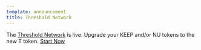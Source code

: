 ```yaml
---
template: announcement
title: Threshold Network
---
```

The [Threshold Network](https://threshold.network/) is live. Upgrade your KEEP and/or NU tokens to the new T token. [Start Now](https://dashboard.threshold.network/upgrade/keep)